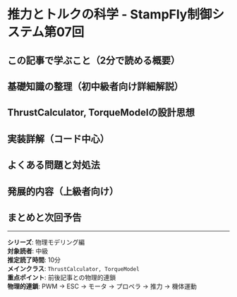 # 推力とトルクの科学 - StampFly制御システム第07回

## この記事で学ぶこと（2分で読める概要）

## 基礎知識の整理（初中級者向け詳細解説）

## ThrustCalculator, TorqueModelの設計思想

## 実装詳解（コード中心）

## よくある問題と対処法

## 発展的内容（上級者向け）

## まとめと次回予告

---

**シリーズ**: 物理モデリング編  
**対象読者**: 中級  
**推定読了時間**: 10分  
**メインクラス**: `ThrustCalculator, TorqueModel`  
**重点ポイント**: 前後記事との物理的連鎖  
**物理的連鎖**: PWM → ESC → モータ → プロペラ → 推力 → 機体運動
